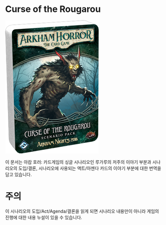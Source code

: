 Curse of the Rougarou
=====================

![Rougarou](images/uahc09_box_left.png)

이 문서는 아캄 호러: 카드게임의 싱글 시나리오인 루가루의 저주의 이야기 부분과 시나리오의 도입/결론, 시나리오에 사용되는 액트/아젠다 카드의 이야기 부분에 대한 번역을 담고 있습니다.

# 주의

이 시나리오의 도입/Act/Agenda/결론을 읽게 되면 시나리오 내용만이 아니라 게임의 진행에 대한 내용 누설이 있을 수 있습니다.
